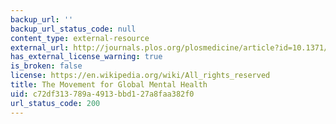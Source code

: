 ```yaml
---
backup_url: ''
backup_url_status_code: null
content_type: external-resource
external_url: http://journals.plos.org/plosmedicine/article?id=10.1371/journal.pmed.1000159
has_external_license_warning: true
is_broken: false
license: https://en.wikipedia.org/wiki/All_rights_reserved
title: The Movement for Global Mental Health
uid: c72df313-789a-4913-bbd1-27a8faa382f0
url_status_code: 200
---
```

